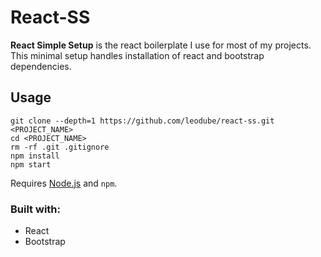 # React-SS
**React Simple Setup** is the react boilerplate I use for most of my projects. This minimal setup handles installation of react and bootstrap dependencies.

## Usage
```
git clone --depth=1 https://github.com/leodube/react-ss.git <PROJECT_NAME>
cd <PROJECT_NAME>
rm -rf .git .gitignore
npm install
npm start
```
Requires [Node.js](https://nodejs.org/en/download/) and `npm`.

### Built with:
- React
- Bootstrap
